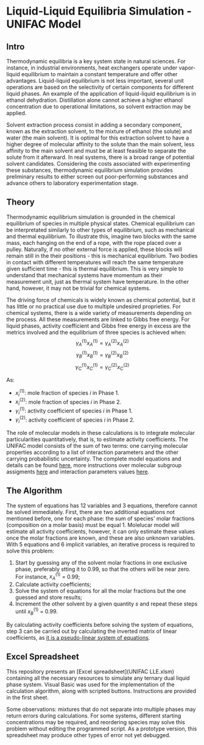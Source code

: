 # Liquid-Liquid Equilibria Simulation - UNIFAC Model

## Intro

Thermodynamic equilibria is a key system state in natural sciences. For instance, in industrial environments, heat exchangers operate under vapor-liquid equilibrium to maintain a constant temperature and offer other advantages. Liquid-liquid equilibrium is not less important, several unit operations are based on the selectivity of certain components for different liquid phases. An example of the application of liquid-liquid equilibrium is in ethanol dehydration. Distillation alone cannot achieve a higher ethanol concentration due to operational limitations, so solvent extraction may be applied.

Solvent extraction process consist in adding a secondary component, known as the extraction solvent, to the mixture of ethanol (the solute) and water (the main solvent). It is optimal for this extraction solvent to have a higher degree of molecular affinity to the solute than the main solvent, less affinity to the main solvent and must be at least feasible to separate the solute from it afterward. In real systems, there is a broad range of potential solvent candidates. Considering the costs associated with experimenting these substances, thermodynamic equilibrium simulation provides preliminary results to either screen out poor-performing substances and advance others to laboratory experimentation stage.

## Theory

Thermodynamic equilibrium simulation is grounded in the chemical equilibrium of species in multiple physical states. Chemical equilibrium can be interpretated similarly to other types of equilibrium, such as mechanical and thermal equilibrium. To illustrate this, imagine two blocks with the same mass, each hanging on the end of a rope, with the rope placed over a pulley. Naturally, if no other external force is applied, these blocks will remain still in the their positions - this is mechanical equilibrium. Two bodies in contact with different temperatures will reach the same temperature given sufficient time - this is thermal equilibrium. This is very simple to understand that mechanical systems have momentum as their measurement unit, just as thermal system have temperature. In the other hand, however, it may not be trivial for chemical systems.

The driving force of chemicals is widely known as chemical potential, but it has little or no practical use due to multiple undesired proprieties. For chemical systems, there is a wide variety of measurements depending on the process. All these measurements are linked to Gibbs free energy. For liquid phases, activity coefficient and Gibbs free energy in excess are the metrics involved and the equilibrium of three species is achieved when:
$$\gamma_A^{(1)} x_A^{(1)} = \gamma_A^{(2)} x_A^{(2)}$$
$$\gamma_B^{(1)} x_B^{(1)} = \gamma_B^{(2)} x_B^{(2)}$$
$$\gamma_C^{(1)} x_C^{(1)} = \gamma_C^{(2)} x_C^{(2)}$$

As:
- $x_i^{(1)}$: mole fraction of species $i$ in Phase 1.
- $x_i^{(2)}$: mole fraction of species $i$ in Phase 2.
- $\gamma_i^{(1)}$: activity coefficient of species $i$ in Phase 1.
- $\gamma_i^{(2)}$: activity coefficient of species $i$ in Phase 2.

The role of molecular models in these calculations is to integrate molecular particularities quantitatively, that is, to estimate activity coefficients. The UNIFAC model consists of the sum of two terms: one carrying molecular properties according to a list of interaction parameters and the other carrying probabilistic uncertainty. The complete model equations and details can be found [here](https://en.wikipedia.org/wiki/UNIFAC), more instructions over molecular subgroup assigments [here](http://www.aim.env.uea.ac.uk/aim/info/UNIFACgroups.html) and interaction parameters values [here](https://www.ddbst.com/published-parameters-unifac.html).

## The Algorithm

The system of equations has 12 variables and 3 equations, therefore cannot be solved immediately. First, there are two additional equations not mentioned before, one for each phase: the sum of species' molar fractions (composition on a molar basis) must be equal 1. Molelucar model will estimate all activity coefficients, however, it can only estimate these values once the molar fractions are known, and these are also unknown variables. With 5 equations and 6 implicit variables, an iterative process is required to solve this problem:

1. Start by guessing any of the solvent molar fractions in one exclusive phase, preferably stting it to 0.99, so that the others will be near zero. For instance, $x_A^{(1)}$ = 0.99;
2. Calculate activity coefficients;
3. Solve the system of equations for all the molar fractions but the one guessed and store results;
4. Increment the other solvent by a given quantity $s$ and repeat these steps until $x_B^{(1)}$ = 0.99.

By calculating activity coefficients before solving the system of equations, step 3 can be carried out by calculating the inverted matrix of linear coefficients, as [it is a pseudo-linear system of equations](https://www.sciencedirect.com/science/article/pii/S0098135412003729).

## Excel Spreadsheet

This repository presents an [Excel spreadsheet](UNIFAC LLE.xlsm) containing all the necessary resources to simulate any ternary dual liquid phase system. Visual Basic was used for the implementation of the calculation algorithm, along with scripted buttons. Instructions are provided in the first sheet.

Some observations: mixtures that do not separate into multiple phases may return errors during calculations. For some systems, different starting concentrations may be required, and reordering species may solve this problem without editing the programmed script. As a prototype version, this spreadsheet may produce other types of error not yet debugged.
